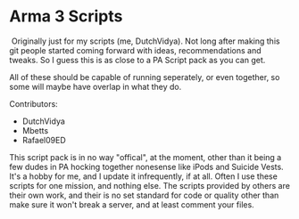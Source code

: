 ﻿# Arma 3 Scripts 
﻿
Originally just for my scripts (me, DutchVidya). Not long after making this git people started coming forward with ideas, recommendations and tweaks. So I guess this is as close to a PA Script pack as you can get.

All of these should be capable of running seperately, or even together, so some will maybe have overlap in what they do.

Contributors:

- DutchVidya
- Mbetts
- Rafael09ED


This script pack is in no way "offical", at the moment, other than it being a few dudes in PA hocking together nonesense like iPods and Suicide Vests. It's a hobby for me, and I update it infrequently, if at all. Often I use these scripts for one mission, and nothing else. The scripts provided by others are their own work, and their is no set standard for code or quality other than make sure it won't break a server, and at least comment your files.
